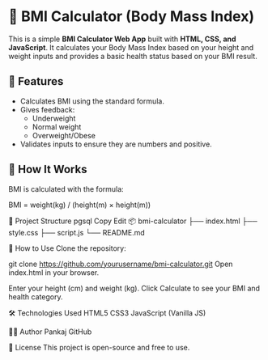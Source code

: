 # 🧮 BMI Calculator (Body Mass Index)

This is a simple **BMI Calculator Web App** built with **HTML, CSS, and JavaScript**. It calculates your Body Mass Index based on your height and weight inputs and provides a basic health status based on your BMI result.

## 🚀 Features

- Calculates BMI using the standard formula.
- Gives feedback:
  - Underweight
  - Normal weight
  - Overweight/Obese
- Validates inputs to ensure they are numbers and positive.


## 🧠 How It Works

BMI is calculated with the formula:

BMI = weight(kg) / (height(m) × height(m))


📁 Project Structure
pgsql
Copy
Edit
📦 bmi-calculator
├── index.html
├── style.css
├── script.js
└── README.md


📲 How to Use
Clone the repository:

git clone https://github.com/yourusername/bmi-calculator.git
Open index.html in your browser.

Enter your height (cm) and weight (kg).
Click Calculate to see your BMI and health category.

🛠️ Technologies Used
HTML5
CSS3
JavaScript (Vanilla JS)

🧑‍💻 Author
Pankaj
GitHub

📃 License
This project is open-source and free to use.



